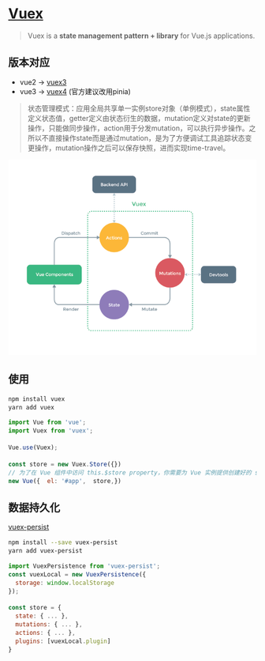 # [Vuex](https://v3.vuex.vuejs.org/)

> Vuex is a **state management pattern + library** for Vue.js applications.

## 版本对应

* vue2 -> [vuex3](https://v3.vuex.vuejs.org/)
* vue3 -> [vuex4](https://vuex.vuejs.org/) (官方建议改用pinia)

> 状态管理模式：应用全局共享单一实例store对象（单例模式），state属性定义状态值，getter定义由状态衍生的数据，mutation定义对state的更新操作，只能做同步操作，action用于分发mutation，可以执行异步操作。之所以不直接操作state而是通过mutation，是为了方便调试工具追踪状态变更操作，mutation操作之后可以保存快照，进而实现time-travel。

![vuex](./assets/vuex.png)

## 使用

```bash
npm install vuex
yarn add vuex
```

```js
import Vue from 'vue';
import Vuex from 'vuex';

Vue.use(Vuex);

const store = new Vuex.Store({})
// 为了在 Vue 组件中访问 this.$store property，你需要为 Vue 实例提供创建好的 store。Vuex 提供了一个从根组件向所有子组件，以 store 选项的方式“注入”该 store 的机制
new Vue({  el: '#app',  store,})
```


## 数据持久化

[vuex-persist](https://www.npmjs.com/package/vuex-persist)

```bash
npm install --save vuex-persist
yarn add vuex-persist
```

```js
import VuexPersistence from 'vuex-persist';
const vuexLocal = new VuexPersistence({
  storage: window.localStorage
});

const store = {
  state: { ... },
  mutations: { ... },
  actions: { ... },
  plugins: [vuexLocal.plugin]
}
```
